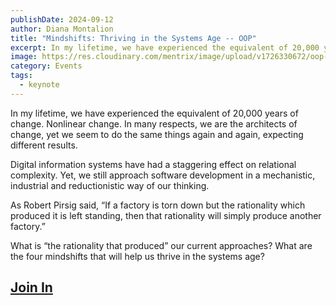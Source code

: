 ```yaml
---
publishDate: 2024-09-12
author: Diana Montalion
title: "Mindshifts: Thriving in the Systems Age -- OOP"
excerpt: In my lifetime, we have experienced the equivalent of 20,000 years of change. Nonlinear change. In many respects, we are the architects of change, yet we seem to do the same things again and again, expecting different results.
image: https://res.cloudinary.com/mentrix/image/upload/v1726330672/oop-logo_lcwcru.png
category: Events
tags:
  - keynote
---
```

In my lifetime, we have experienced the equivalent of 20,000 years of change. Nonlinear change. In many respects, we are the architects of change, yet we seem to do the same things again and again, expecting different results. 

Digital information systems have had a staggering effect on relational complexity. Yet, we still approach software development in a mechanistic, industrial and reductionistic way of our thinking. 

As Robert Pirsig said, “If a factory is torn down but the rationality which produced it is left standing, then that rationality will simply produce another factory.” 

What is “the rationality that produced” our current approaches? What are the four mindshifts that will help us thrive in the systems age?

## [Join In](https://www.oop-konferenz.de/de)